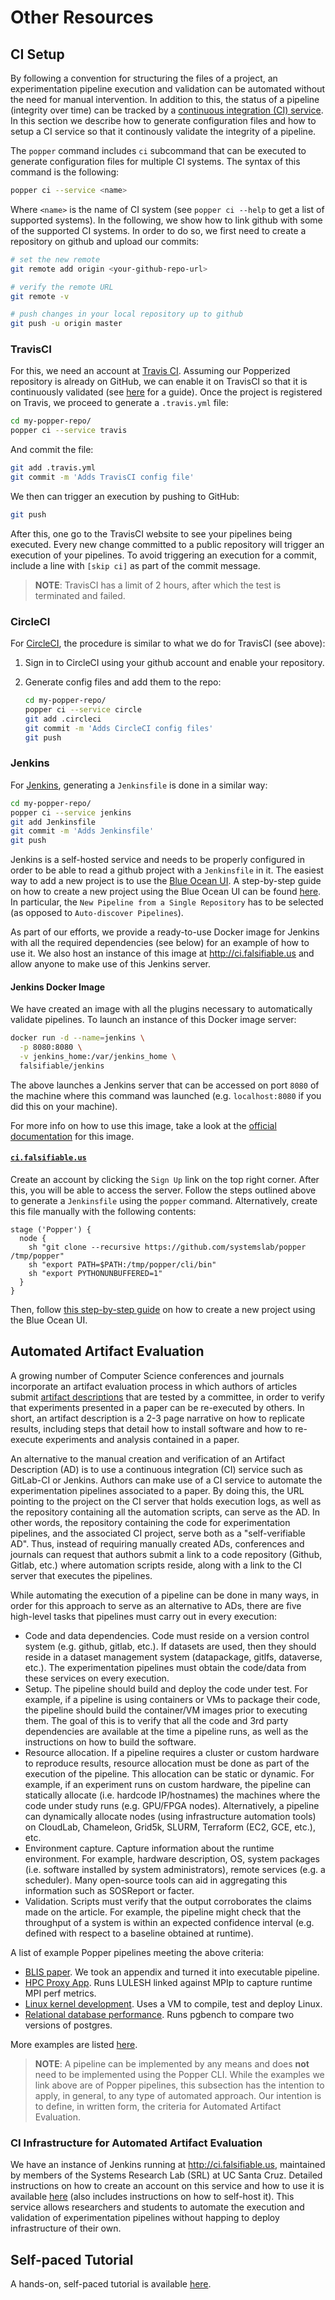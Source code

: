 # Other Resources

## CI Setup

By following a convention for structuring the files of a project, an 
experimentation pipeline execution and validation can be automated 
without the need for manual intervention. In addition to this, the 
status of a pipeline (integrity over time) can be tracked by a 
[continuous integration (CI) 
service](https://en.wikipedia.org/wiki/Comparison_of_continuous_integration_software). 
In this section we describe how to generate configuration files and 
how to setup a CI service so that it continously validate the 
integrity of a pipeline.

The `popper` command includes `ci` subcommand that can be executed to 
generate configuration files for multiple CI systems. The syntax of 
this command is the following:

```bash
popper ci --service <name>
```

Where `<name>` is the name of CI system (see `popper ci --help` to get 
a list of supported systems). In the following, we show how to link 
github with some of the supported CI systems. In order to do so, we 
first need to create a repository on github and upload our commits:

```bash
# set the new remote
git remote add origin <your-github-repo-url>

# verify the remote URL
git remote -v

# push changes in your local repository up to github
git push -u origin master
```

### TravisCI

For this, we need an account at [Travis CI](http://travis-ci.org). 
Assuming our Popperized repository is already on GitHub, we can enable 
it on TravisCI so that it is continuously validated (see 
[here](https://docs.travis-ci.com/user/getting-started/) for a guide). 
Once the project is registered on Travis, we proceed to generate a 
`.travis.yml` file:

```bash
cd my-popper-repo/
popper ci --service travis
```

And commit the file:

```bash
git add .travis.yml
git commit -m 'Adds TravisCI config file'
```

We then can trigger an execution by pushing to GitHub:

```bash
git push
```

After this, one go to the TravisCI website to see your pipelines being 
executed. Every new change committed to a public repository will 
trigger an execution of your pipelines. To avoid triggering an 
execution for a commit, include a line with `[skip ci]` as part of the 
commit message.

> **NOTE**: TravisCI has a limit of 2 hours, after which the test is 
> terminated and failed.

### CircleCI

For [CircleCI](https://circleci.com/), the procedure is similar to 
what we do for TravisCI (see above):

 1. Sign in to CircleCI using your github account and enable your 
    repository.

 2. Generate config files and add them to the repo:

    ```bash
    cd my-popper-repo/
    popper ci --service circle
    git add .circleci
    git commit -m 'Adds CircleCI config files'
    git push
    ```

### Jenkins

For [Jenkins](https://jenkinsci.org), generating a `Jenkinsfile` is 
done in a similar way:

```bash
cd my-popper-repo/
popper ci --service jenkins
git add Jenkinsfile
git commit -m 'Adds Jenkinsfile'
git push
```

Jenkins is a self-hosted service and needs to be properly configured 
in order to be able to read a github project with a `Jenkinsfile` in 
it. The easiest way to add a new project is to use the [Blue Ocean 
UI](https://jenkins.io/projects/blueocean/). A step-by-step guide on 
how to create a new project using the Blue Ocean UI can be found 
[here](https://jenkins.io/doc/book/blueocean/creating-pipelines/). In 
particular, the `New Pipeline from a Single Repository` has to be 
selected (as opposed to `Auto-discover Pipelines`).

As part of our efforts, we provide a ready-to-use Docker image for 
Jenkins with all the required dependencies (see below) for an example 
of how to use it. We also host an instance of this image at 
<http://ci.falsifiable.us> and allow anyone to make use of this 
Jenkins server.

#### Jenkins Docker Image

We have created an image with all the plugins necessary to 
automatically validate pipelines. To launch an instance of this Docker 
image server:

```bash
docker run -d --name=jenkins \
  -p 8080:8080 \
  -v jenkins_home:/var/jenkins_home \
  falsifiable/jenkins
```

The above launches a Jenkins server that can be accessed on port 
`8080` of the machine where this command was launched (e.g. 
`localhost:8080` if you did this on your machine).

For more info on how to use this image, take a look at the [official 
documentation](https://github.com/jenkinsci/docker/blob/master/README.md) 
for this image.

#### [`ci.falsifiable.us`](http://ci.falsifiable.us)

Create an account by clicking the `Sign Up` link on the top right 
corner. After this, you will be able to access the server. Follow the 
steps outlined above to generate a `Jenkinsfile` using the `popper` 
command. Alternatively, create this file manually with the following 
contents:

```
stage ('Popper') {
  node {
    sh "git clone --recursive https://github.com/systemslab/popper /tmp/popper"
    sh "export PATH=$PATH:/tmp/popper/cli/bin"
    sh "export PYTHONUNBUFFERED=1"
  }
}
```

Then, follow [this step-by-step 
guide](https://jenkins.io/doc/book/blueocean/creating-pipelines/) on 
how to create a new project using the Blue Ocean UI.

## Automated Artifact Evaluation

A growing number of Computer Science conferences and journals 
incorporate an artifact evaluation process in which authors of 
articles submit [artifact 
descriptions](http://ctuning.org/ae/submission.html) that are tested 
by a committee, in order to verify that experiments presented in a 
paper can be re-executed by others. In short, an artifact description 
is a 2-3 page narrative on how to replicate results, including steps 
that detail how to install software and how to re-execute experiments 
and analysis contained in a paper.

An alternative to the manual creation and verification of an Artifact 
Description (AD) is to use a continuous integration (CI) service such 
as GitLab-CI or Jenkins. Authors can make use of a CI service to 
automate the experimentation pipelines associated to a paper. By doing 
this, the URL pointing to the project on the CI server that holds 
execution logs, as well as the repository containing all the 
automation scripts, can serve as the AD. In other words, the 
repository containing the code for experimentation pipelines, and the 
associated CI project, serve both as a "self-verifiable AD". Thus, 
instead of requiring manually created ADs, conferences and journals 
can request that authors submit a link to a code repository (Github, 
Gitlab, etc.) where automation scripts reside, along with a link to 
the CI server that executes the pipelines.

While automating the execution of a pipeline can be done in many ways, 
in order for this approach to serve as an alternative to ADs, there 
are five high-level tasks that pipelines must carry out in every 
execution:

  * Code and data dependencies. Code must reside on a version control 
    system (e.g. github, gitlab, etc.). If datasets are used, then 
    they should reside in a dataset management system (datapackage, 
    gitlfs, dataverse, etc.). The experimentation pipelines must 
    obtain the code/data from these services on every execution.
  * Setup. The pipeline should build and deploy the code under test. 
    For example, if a pipeline is using containers or VMs to package 
    their code, the pipeline should build the container/VM images 
    prior to executing them. The goal of this is to verify that all 
    the code and 3rd party dependencies are available at the time a 
    pipeline runs, as well as the instructions on how to build the 
    software.
  * Resource allocation. If a pipeline requires a cluster or custom 
    hardware to reproduce results, resource allocation must be done as 
    part of the execution of the pipeline. This allocation can be 
    static or dynamic. For example, if an experiment runs on custom 
    hardware, the pipeline can statically allocate (i.e. hardcode 
    IP/hostnames) the machines where the code under study runs (e.g. 
    GPU/FPGA nodes). Alternatively, a pipeline can dynamically 
    allocate nodes (using infrastructure automation tools) on 
    CloudLab, Chameleon, Grid5k, SLURM, Terraform (EC2, GCE, etc.), 
    etc.
  * Environment capture. Capture information about the runtime 
    environment. For example, hardware description, OS, system 
    packages (i.e. software installed by system administrators), 
    remote services (e.g. a scheduler). Many open-source tools can aid 
    in aggregating this information such as SOSReport or facter.
  * Validation. Scripts must verify that the output corroborates the 
    claims made on the article. For example, the pipeline might check 
    that the throughput of a system is within an expected confidence 
    interval (e.g. defined with respect to a baseline obtained at 
    runtime).

A list of example Popper pipelines meeting the above criteria:

  * [BLIS 
    paper](https://github.com/popperized/popper-readthedocs-examples/tree/master/pipelines/blis). 
    We took an appendix and turned it into executable pipeline.
  * [HPC Proxy 
    App](https://github.com/popperized/popper-readthedocs-examples/tree/master/pipelines/mpip). 
    Runs LULESH linked against MPIp to capture runtime MPI perf 
    metrics.
  * [Linux kernel 
    development](https://github.com/popperized/popper-readthedocs-examples/tree/master/pipelines/linux-cgroups). 
    Uses a VM to compile, test and deploy Linux.
  * [Relational database 
    performance](https://github.com/popperized/popper-readthedocs-examples/tree/master/pipelines/pgbench). 
    Runs pgbench to compare two versions of postgres.

More examples are listed 
[here](https://popper.rtfd.io/en/latest/sections/examples.html).

> **NOTE**: A pipeline can be implemented by any means and does 
> **not** need to be implemented using the Popper CLI. While the 
> examples we link above are of Popper pipelines, this subsection has 
> the intention to apply, in general, to any type of automated 
> approach. Our intention is to define, in written form, the criteria 
> for Automated Artifact Evaluation.

### CI Infrastructure for Automated Artifact Evaluation

We have an instance of Jenkins running at <http://ci.falsifiable.us>, 
maintained by members of the Systems Research Lab (SRL) at UC Santa 
Cruz. Detailed instructions on how to create an account on this 
service and how to use it is available 
[here](https://popper.readthedocs.io/en/latest/ci/jenkins.html) (also 
includes instructions on how to self-host it). This service allows 
researchers and students to automate the execution and validation of 
experimentation pipelines without happing to deploy infrastructure of 
their own.

## Self-paced Tutorial

A hands-on, self-paced tutorial is available 
[here](https://popperized.github.io/swc-lesson).

